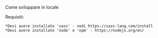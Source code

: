 Come sviluppare in locale

Requisiti:

    *Devi avere installato 'sass' - vedi https://sass-lang.com/install
    *Devi avere installato 'node' e 'npm' - https://nodejs.org/en/
